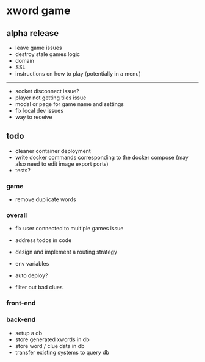 # xword game

## alpha release

- leave game issues
- destroy stale games logic
- domain
- SSL
- instructions on how to play (potentially in a menu)

---

- socket disconnect issue?
- player not getting tiles issue
- modal or page for game name and settings
- fix local dev issues
- way to receive

## todo

- cleaner container deployment
- write docker commands corresponding to the docker compose (may also need to edit image export ports)
- tests?

### game

- remove duplicate words

### overall

- fix user connected to multiple games issue

- address todos in code
- design and implement a routing strategy

- env variables
- auto deploy?

- filter out bad clues

### front-end

### back-end

- setup a db
- store generated xwords in db
- store word / clue data in db
- transfer existing systems to query db
